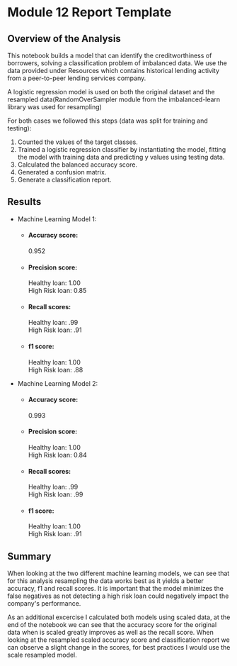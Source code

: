# Module 12 Report Template

## Overview of the Analysis
This notebook builds a model that can identify the creditworthiness of borrowers, solving a classification problem of imbalanced data. We use the data provided under Resources which contains historical lending activity from a peer-to-peer lending services company.

A logistic regression model is used on both the original dataset and the resampled data(RandomOverSampler module from the imbalanced-learn library was used for resampling)

For both cases we followed this steps (data was split for training and testing):
1) Counted the values of the target classes.
3) Trained a logistic regression classifier by instantiating the model, fitting the model with training data and predicting y values using testing data. 
4) Calculated the balanced accuracy score.
5) Generated a confusion matrix.
6) Generate a classification report.

## Results

* Machine Learning Model 1:
  - #### Accuracy score:
    0.952
  - #### Precision score:
    Healthy loan: 1.00 <br> 
    High Risk loan: 0.85
  - #### Recall scores:
    Healthy loan: .99 <br> 
    High Risk loan: .91
  - #### f1 score:
    Healthy loan: 1.00 <br> 
    High Risk loan: .88

* Machine Learning Model 2:
  - #### Accuracy score:
    0.993
  - #### Precision score:
    Healthy loan: 1.00 <br> 
    High Risk loan: 0.84
  - #### Recall scores:
    Healthy loan: .99 <br> 
    High Risk loan: .99
  - #### f1 score:
    Healthy loan: 1.00 <br> 
    High Risk loan: .91

## Summary

When looking at the two different machine learning models, we can see that for this analysis resampling the data works best as it yields a better accuracy, f1 and recall scores. It is important that the model minimizes the false negatives as not detecting a high risk loan could negatively impact the company's performance. 

As an additional excercise I calculated both models using scaled data, at the end of the notebook we can see that the accuracy score for the original data when is scaled greatly improves as well as the recall score. When looking at the resampled scaled accuracy score and classification report we can observe a slight change in the scores, for best practices I would use the scale resampled model.
